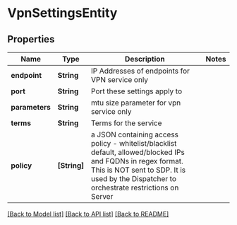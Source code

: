 # VpnSettingsEntity

## Properties
Name | Type | Description | Notes
------------ | ------------- | ------------- | -------------
**endpoint** | **String** | IP Addresses of endpoints for VPN service only | 
**port** | **String** | Port these settings apply to | 
**parameters** | **String** | mtu size parameter for vpn service only | 
**terms** | **String** | Terms for the service | 
**policy** | **[String]** | a JSON containing access policy - whitelist/blacklist default, allowed/blocked IPs and FQDNs in regex format. This is NOT sent to SDP. It is used by the Dispatcher to orchestrate restrictions on Server | 

[[Back to Model list]](../README.md#documentation-for-models) [[Back to API list]](../README.md#documentation-for-api-endpoints) [[Back to README]](../README.md)


